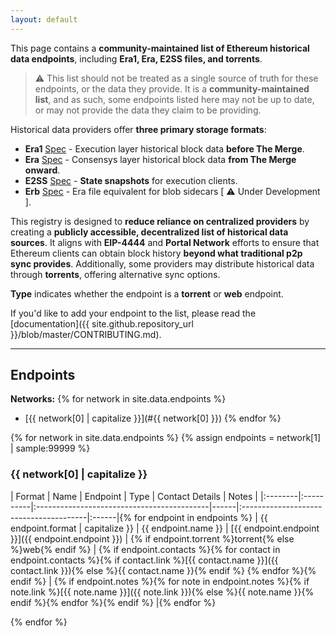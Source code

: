 ```yaml
---
layout: default
---
```


This page contains a **community-maintained list of Ethereum historical data endpoints**, including **Era1, Era, E2SS files, and torrents**.

> ⚠️ This list should not be treated as a single source of truth for these endpoints, or the data they provide. It is a **community-maintained list**, and as such, some endpoints listed here may not be up to date, or may not provide the data they claim to be providing.

Historical data providers offer **three primary storage formats**:
- **Era1** [Spec](https://github.com/ethereum/go-ethereum/pull/26621#issue-1573139029) - Execution layer historical block data **before The Merge**.
- **Era** [Spec](https://github.com/status-im/nimbus-eth2/blob/613f4a9a50c9c4bd8568844eaffb3ac15d067e56/docs/e2store.md#era-files) - Consensys layer historical block data **from The Merge onward**.
- **E2SS** [Spec](https://github.com/ethereum/trin/blob/f0187cbddd2a8a6d3ebaefa250dd6136fb5816cb/crates/e2store/src/e2ss.rs#L1-L26) - **State snapshots** for execution clients.
- **Erb** [Spec](https://github.com/status-im/nimbus-eth2/pull/5882) - Era file equivalent for blob sidecars [ ⚠️ Under Development ].

This registry is designed to **reduce reliance on centralized providers** by creating a **publicly accessible, decentralized list of historical data sources**. It aligns with **EIP-4444** and **Portal Network** efforts to ensure that Ethereum clients can obtain block history **beyond what traditional p2p sync provides**.
Additionally, some providers may distribute historical data through **torrents**, offering alternative sync options.

**Type** indicates whether the endpoint is a **torrent** or **web** endpoint.

If you'd like to add your endpoint to the list, please read the [documentation]({{ site.github.repository_url }}/blob/master/CONTRIBUTING.md).


---

## Endpoints

**Networks:**
{% for network in site.data.endpoints %}
  - [{{ network[0] | capitalize }}](#{{ network[0] }})
{% endfor %}

{% for network in site.data.endpoints %}
{% assign endpoints = network[1] | sample:99999 %}
### {{ network[0] | capitalize }}

| Format  | Name      |                 Endpoint                   | Type |            Contact Details             | Notes |
|:--------|:----------|:-------------------------------------------|------|:---------------------------------------|:------|{% for endpoint in endpoints %}
| {{ endpoint.format | capitalize }} | {{ endpoint.name }} | [{{ endpoint.endpoint }}]({{ endpoint.endpoint }}) | {% if endpoint.torrent %}torrent{% else %}web{% endif %} | {% if endpoint.contacts %}{% for contact in endpoint.contacts %}{% if contact.link %}[{{ contact.name }}]({{ contact.link }}){% else %}{{ contact.name }}{% endif %} {% endfor %}{% endif %} | {% if endpoint.notes %}{% for note in endpoint.notes %}{% if note.link %}[{{ note.name }}]({{ note.link }}){% else %}{{ note.name }}{% endif %}{% endfor %}{% endif %} |{% endfor %}

{% endfor %}
